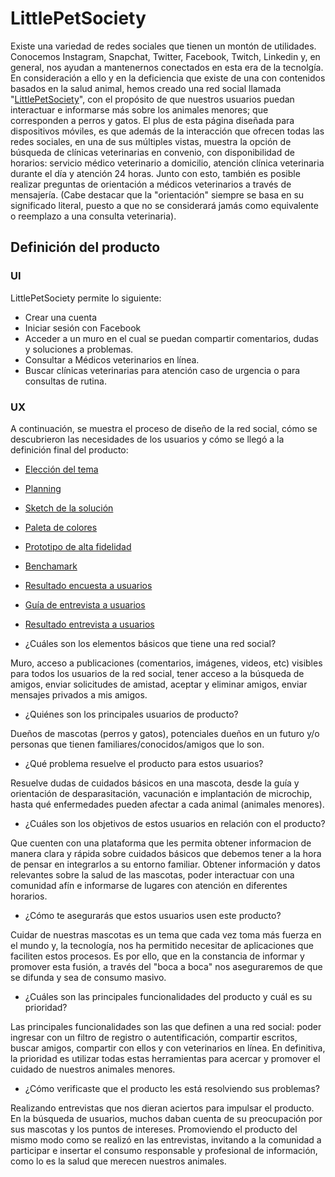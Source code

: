 # LittlePetSociety


Existe una variedad de redes sociales que tienen un montón de utilidades. Conocemos Instagram, Snapchat, Twitter, Facebook, Twitch, Linkedin y, en general, nos ayudan a mantenernos conectados en esta era de la tecnolgía. En consideración a ello y en la deficiencia que existe de una con contenidos basados en la salud animal, hemos creado una red social llamada "[LittlePetSociety](https://scarleette.github.io/scl-2018-05-bc-core-pm-socialnetwork/src/pages/login/login.html)", con el propósito de que nuestros usuarios puedan interactuar e informarse más sobre los animales menores; que corresponden a perros y gatos.
El plus de esta página diseñada para dispositivos móviles, es que además de la interacción que ofrecen todas las redes sociales, en una de sus múltiples vistas, muestra la opción de búsqueda de clínicas veterinarias en convenio, con disponibilidad de horarios: servicio médico veterinario a domicilio, atención clínica veterinaria durante el día y atención 24 horas. Junto con esto, también es posible realizar preguntas de orientación a médicos veterinarios a través de mensajería.
(Cabe destacar que la "orientación" siempre se basa en su significado literal, puesto a que no se considerará jamás como equivalente o reemplazo a una consulta veterinaria).


## Definición del producto

### UI

LittlePetSociety permite lo siguiente:

* Crear una cuenta
* Iniciar sesión con Facebook
* Acceder a un muro en el cual se puedan compartir comentarios, dudas y soluciones a problemas.
* Consultar a Médicos veterinarios en línea.
* Buscar clínicas veterinarias para atención caso de urgencia o para consultas de rutina.

### UX

A continuación, se muestra el proceso de diseño de la red social, cómo se descubrieron las necesidades de los usuarios y cómo se llegó a la definición final del producto:

* [Elección del tema](https://i.imgur.com/12UnuuC.png)
* [Planning](https://trello.com/b/krAR13s1/red-social)
* [Sketch de la solución](https://imgur.com/a/HgwB3EO)
* [Paleta de colores](https://i.imgur.com/z0U8VIV.png)
* [Prototipo de alta fidelidad](https://www.figma.com/file/b2tXYTX2VtRmcXAp8ZcDbvL2/red-social)
* [Benchamark](https://www.slideshare.net/tjarataibo/benchamark)
* [Resultado encuesta a usuarios](https://www.slideshare.net/tjarataibo/resultado-encuesta-usuarios)
* [Guía de entrevista a usuarios](https://docs.google.com/forms/d/e/1FAIpQLSeSEutiFsjnyX_2K_mt202xc0b3sW6d2tKO7ptmyYj3YFw2nA/viewform?usp=sf_link)
* [Resultado entrevista a usuarios](https://docs.google.com/document/d/19P2juBUznhLXGsyitU-ximp73yBj7jr1cqYZAOtKa70/edit?usp=sharing)

* ¿Cuáles son los elementos básicos que tiene una red social?

Muro, acceso a publicaciones (comentarios, imágenes, videos, etc) visibles para todos los usuarios de la red social, tener acceso a la búsqueda de amigos, enviar solicitudes de amistad, aceptar y eliminar amigos, enviar mensajes privados a mis amigos.

* ¿Quiénes son los principales usuarios de producto?

Dueños de mascotas (perros y gatos), potenciales dueños en un futuro y/o personas que tienen familiares/conocidos/amigos que lo son.

* ¿Qué problema resuelve el producto para estos usuarios?

Resuelve dudas de cuidados básicos en una mascota, desde la guía y orientación de desparasitación, vacunación e implantación de microchip, hasta qué enfermedades pueden afectar a cada animal (animales menores).


* ¿Cuáles son los objetivos de estos usuarios en relación con el producto?

Que cuenten con una plataforma que les permita obtener informacion de manera clara y rápida sobre cuidados básicos que debemos tener a la hora de pensar en integrarlos a su entorno familiar.
Obtener información y datos relevantes sobre la salud de las mascotas, poder interactuar con una comunidad afín e informarse de lugares con atención en diferentes horarios.

* ¿Cómo te asegurarás que estos usuarios usen este producto?

Cuidar de nuestras mascotas es un tema que cada vez toma más fuerza en el mundo y, la tecnología, nos ha permitido necesitar de aplicaciones que faciliten estos procesos. Es por ello, que en la constancia de informar y promover esta fusión, a través del "boca a boca" nos aseguraremos de que se difunda y sea de consumo masivo.

* ¿Cuáles son las principales funcionalidades del producto y cuál es su prioridad?

Las principales funcionalidades son las que definen a una red social: poder ingresar con un filtro de registro o autentificación, compartir escritos, buscar amigos, compartir con ellos y con veterinarios en línea. En definitiva, la prioridad es utilizar todas estas herramientas para acercar y promover el cuidado de nuestros animales menores.

* ¿Cómo verificaste que el producto les está resolviendo sus problemas?

Realizando entrevistas que nos dieran aciertos para impulsar el producto. En la búsqueda de usuarios, muchos daban cuenta de su preocupación por sus mascotas y los puntos de intereses.
Promoviendo el producto del mismo modo como se realizó en las entrevistas, invitando a la comunidad a participar e insertar el consumo responsable y profesional de información, como lo es la salud que merecen nuestros animales.

